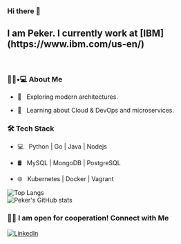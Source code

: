 ### Hi there 👋
<h2>I am Peker. I currently work at [IBM](https://www.ibm.com/us-en/)</h2><br>




<h3> 👨🏻•💻 About Me </h3>


- 🤔 &nbsp; Exploring modern architectures.

- 🌱 &nbsp; Learning about Cloud & DevOps and microservices.


<h3>🛠 Tech Stack</h3>


- 💻 &nbsp; Python | Go | Java | Nodejs
 
- 🛢 &nbsp; MySQL | MongoDB | PostgreSQL

- 🌐 &nbsp; Kubernetes | Docker | Vagrant

![Top Langs](https://github-readme-stats.vercel.app/api/top-langs/?username=nebipeker&layout=compact)
<br/>
![Peker's GitHub stats](https://github-readme-stats.vercel.app/api?username=nebipeker&count_private=true)
<h3> 🤝🏻 I am open for cooperation! Connect with Me </h3>
<a href="https://www.linkedin.com/in/pekercelik/"><img alt="LinkedIn" src="https://img.shields.io/badge/LinkedIn-Peker%20Celik-blue?style=flat-square&logo=linkedin"></a>



